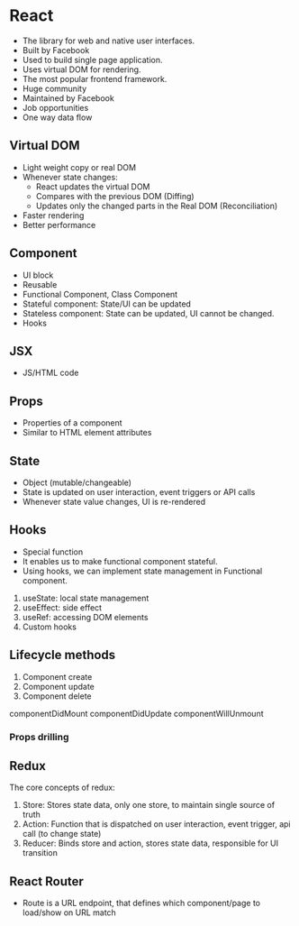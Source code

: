 # React

- The library for web and native user interfaces.
- Built by Facebook
- Used to build single page application.
- Uses virtual DOM for rendering.
- The most popular frontend framework.
- Huge community
- Maintained by Facebook
- Job opportunities
- One way data flow

## Virtual DOM

- Light weight copy or real DOM
- Whenever state changes:
  - React updates the virtual DOM
  - Compares with the previous DOM (Diffing)
  - Updates only the changed parts in the Real DOM (Reconciliation)
- Faster rendering
- Better performance

## Component

- UI block
- Reusable
- Functional Component, Class Component
- Stateful component: State/UI can be updated
- Stateless component: State can be updated, UI cannot be changed.
- Hooks

## JSX

- JS/HTML code

## Props

- Properties of a component
- Similar to HTML element attributes

## State

- Object (mutable/changeable)
- State is updated on user interaction, event triggers or API calls
- Whenever state value changes, UI is re-rendered

## Hooks

- Special function
- It enables us to make functional component stateful.
- Using hooks, we can implement state management in Functional component.

1. useState: local state management
2. useEffect: side effect
3. useRef: accessing DOM elements
4. Custom hooks

## Lifecycle methods

1. Component create
2. Component update
3. Component delete

componentDidMount
componentDidUpdate
componentWillUnmount

### Props drilling

## Redux

The core concepts of redux:

1. Store: Stores state data, only one store, to maintain single source of truth
2. Action: Function that is dispatched on user interaction, event trigger, api call (to change state)
3. Reducer: Binds store and action, stores state data, responsible for UI transition

## React Router

- Route is a URL endpoint, that defines which component/page to load/show on URL match

